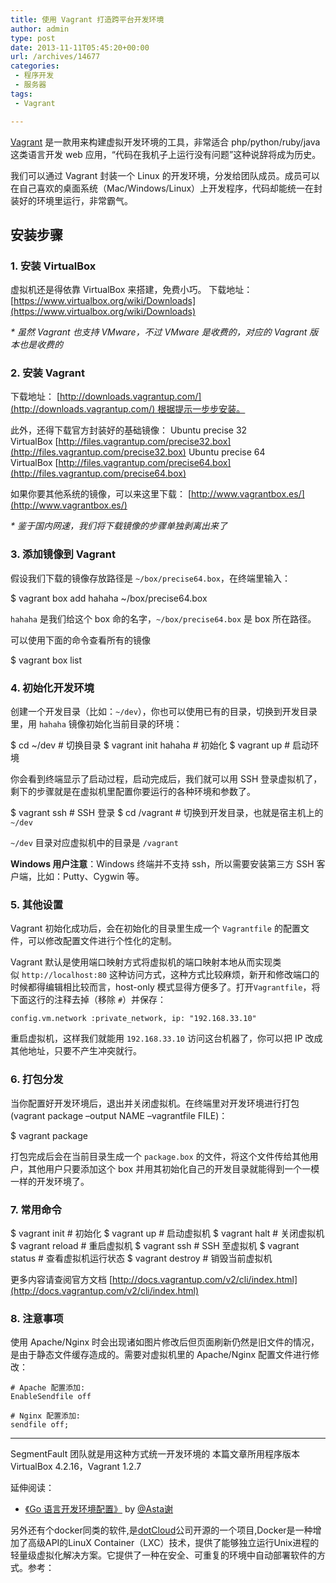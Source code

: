 ```yaml
---
title: 使用 Vagrant 打造跨平台开发环境
author: admin
type: post
date: 2013-11-11T05:45:20+00:00
url: /archives/14677
categories:
 - 程序开发
 - 服务器
tags:
 - Vagrant

---
```

[Vagrant](http://vagrantup.com/) 是一款用来构建虚拟开发环境的工具，非常适合 php/python/ruby/java 这类语言开发 web 应用，“代码在我机子上运行没有问题”这种说辞将成为历史。

我们可以通过 Vagrant 封装一个 Linux 的开发环境，分发给团队成员。成员可以在自己喜欢的桌面系统（Mac/Windows/Linux）上开发程序，代码却能统一在封装好的环境里运行，非常霸气。

## 安装步骤

### 1. 安装 VirtualBox

虚拟机还是得依靠 VirtualBox 来搭建，免费小巧。
下载地址： [https://www.virtualbox.org/wiki/Downloads](https://www.virtualbox.org/wiki/Downloads)

_* 虽然 Vagrant 也支持 VMware，不过 VMware 是收费的，对应的 Vagrant 版本也是收费的_

### 2. 安装 Vagrant

下载地址： [http://downloads.vagrantup.com/](http://downloads.vagrantup.com/) 根据提示一步步安装。

此外，还得下载官方封装好的基础镜像：
Ubuntu precise 32 VirtualBox [http://files.vagrantup.com/precise32.box](http://files.vagrantup.com/precise32.box)
Ubuntu precise 64 VirtualBox [http://files.vagrantup.com/precise64.box](http://files.vagrantup.com/precise64.box)

如果你要其他系统的镜像，可以来这里下载： [http://www.vagrantbox.es/](http://www.vagrantbox.es/)

_* 鉴于国内网速，我们将下载镜像的步骤单独剥离出来了_

### 3. 添加镜像到 Vagrant

假设我们下载的镜像存放路径是 `~/box/precise64.box`，在终端里输入：

 $ vagrant box add hahaha ~/box/precise64.box


`hahaha` 是我们给这个 box 命的名字，`~/box/precise64.box` 是 box 所在路径。

可以使用下面的命令查看所有的镜像

 $ vagrant box list

### 4. 初始化开发环境

创建一个开发目录（比如：`~/dev`），你也可以使用已有的目录，切换到开发目录里，用 `hahaha` 镜像初始化当前目录的环境：

 $ cd ~/dev # 切换目录
 $ vagrant init hahaha # 初始化
 $ vagrant up # 启动环境


你会看到终端显示了启动过程，启动完成后，我们就可以用 SSH 登录虚拟机了，剩下的步骤就是在虚拟机里配置你要运行的各种环境和参数了。

 $ vagrant ssh # SSH 登录
 $ cd /vagrant # 切换到开发目录，也就是宿主机上的 `~/dev`


`~/dev` 目录对应虚拟机中的目录是 `/vagrant`

**Windows 用户注意**：Windows 终端并不支持 ssh，所以需要安装第三方 SSH 客户端，比如：Putty、Cygwin 等。

### 5. 其他设置

Vagrant 初始化成功后，会在初始化的目录里生成一个 `Vagrantfile` 的配置文件，可以修改配置文件进行个性化的定制。

Vagrant 默认是使用端口映射方式将虚拟机的端口映射本地从而实现类似 `http://localhost:80` 这种访问方式，这种方式比较麻烦，新开和修改端口的时候都得编辑相比较而言，host-only 模式显得方便多了。打开`Vagrantfile`，将下面这行的注释去掉（移除 `#`）并保存：

```
config.vm.network :private_network, ip: "192.168.33.10"
```

重启虚拟机，这样我们就能用 `192.168.33.10` 访问这台机器了，你可以把 IP 改成其他地址，只要不产生冲突就行。

### 6. 打包分发

当你配置好开发环境后，退出并关闭虚拟机。在终端里对开发环境进行打包(vagrant package –output NAME –vagrantfile FILE)：

 $ vagrant package


打包完成后会在当前目录生成一个 `package.box` 的文件，将这个文件传给其他用户，其他用户只要添加这个 box 并用其初始化自己的开发目录就能得到一个一模一样的开发环境了。

### 7. 常用命令

 $ vagrant init # 初始化
 $ vagrant up # 启动虚拟机
 $ vagrant halt # 关闭虚拟机
 $ vagrant reload # 重启虚拟机
 $ vagrant ssh # SSH 至虚拟机
 $ vagrant status # 查看虚拟机运行状态
 $ vagrant destroy # 销毁当前虚拟机


更多内容请查阅官方文档 [http://docs.vagrantup.com/v2/cli/index.html](http://docs.vagrantup.com/v2/cli/index.html)

### 8. 注意事项

使用 Apache/Nginx 时会出现诸如图片修改后但页面刷新仍然是旧文件的情况，是由于静态文件缓存造成的。需要对虚拟机里的 Apache/Nginx 配置文件进行修改：

```
# Apache 配置添加:
EnableSendfile off

# Nginx 配置添加:
sendfile off;
```

* * *

SegmentFault 团队就是用这种方式统一开发环境的
本篇文章所用程序版本 VirtualBox 4.2.16，Vagrant 1.2.7

延伸阅读：

 * [《Go 语言开发环境配置》](https://github.com/astaxie/Go-in-Action/blob/master/ebook/zh/01.0.md) by [@Asta谢](http://segmentfault.com/u/astaxie)

另外还有个docker同类的软件,是[dotCloud][1]公司开源的一个项目,Docker是一种增加了高级API的LinuX Container（LXC）技术，提供了能够独立运行Unix进程的轻量级虚拟化解决方案。它提供了一种在安全、可重复的环境中自动部署软件的方式。参考：

 [1]: https://www.dotcloud.com/
